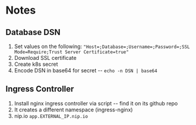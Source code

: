 # Notes

## Database DSN
1. Set values on the following: ```"Host=;Database=;Username=;Password=;SSL Mode=Require;Trust Server Certificate=true"```
2. Download SSL certificate
3. Create k8s secret
4. Encode DSN in base64 for secret -- ```echo -n DSN | base64```

## Ingress Controller
1. Install nginx ingress controller via script -- find it on its github repo
2. It creates a different namespace (ingress-nginx)
3. nip.io ```app.EXTERNAL_IP.nip.io```